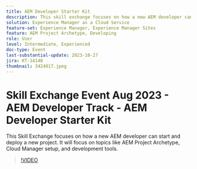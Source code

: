 ```yaml
---
title: AEM Developer Starter Kit
description: This skill exchange focuses on how a new AEM developer can start and deploy a new project. It will focus on topics like AEM Project Archetype, Cloud Manager setup, and development tools.
solution: Experience Manager as a Cloud Service
feature-set: Experience Manager, Experience Manager Sites
feature: AEM Project Archetype, Developing
role: User
level: Intermediate, Experienced
doc-type: Event
last-substantial-update: 2023-10-27
jira: KT-14148
thumbnail: 3424017.jpeg
---
```


# Skill Exchange Event Aug 2023 - AEM Developer Track - AEM Developer Starter Kit

This Skill Exchange focuses on how a new AEM developer can start and deploy a new project. It will focus on topics like AEM Project Archetype, Cloud Manager setup, and development tools.

>[!VIDEO](https://video.tv.adobe.com/v/3424017/?learn=on)
